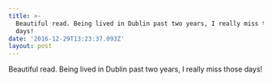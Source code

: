 ```yaml
---
title: >-
  Beautiful read. Being lived in Dublin past two years, I really miss those
  days!
date: '2016-12-29T13:23:37.093Z'
layout: post
---
```

Beautiful read. Being lived in Dublin past two years, I really miss those days!
